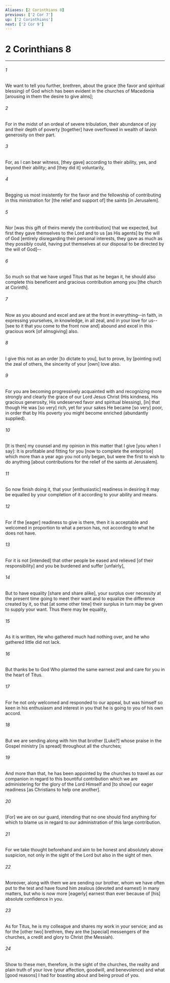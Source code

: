 ```yaml
---
Aliases: [2 Corinthians 8]
previous: ['2 Cor 7']
up: ['2 Corinthians']
next: ['2 Cor 9']
---
```

# 2 Corinthians 8

***


###### 1 


We want to tell you further, brethren, about the grace (the favor and spiritual blessing) of God which has been evident in the churches of Macedonia [arousing in them the desire to give alms]; 


###### 2 


For in the midst of an ordeal of severe tribulation, their abundance of joy and their depth of poverty [together] have overflowed in wealth of lavish generosity on their part. 


###### 3 


For, as I can bear witness, [they gave] according to their ability, yes, and beyond their ability; and [they did it] voluntarily, 


###### 4 


Begging us most insistently for the favor and the fellowship of contributing in this ministration for [the relief and support of] the saints [in Jerusalem]. 


###### 5 


Nor [was this gift of theirs merely the contribution] that we expected, but first they gave themselves to the Lord and to us [as His agents] by the will of God [entirely disregarding their personal interests, they gave as much as they possibly could, having put themselves at our disposal to be directed by the will of God]-- 


###### 6 


So much so that we have urged Titus that as he began it, he should also complete this beneficent and gracious contribution among you [the church at Corinth]. 


###### 7 


Now as you abound and excel and are at the front in everything--in faith, in expressing yourselves, in knowledge, in all zeal, and in your love for us--[see to it that you come to the front now and] abound and excel in this gracious work [of almsgiving] also. 


###### 8 


I give this not as an order [to dictate to you], but to prove, by [pointing out] the zeal of others, the sincerity of your [own] love also. 


###### 9 


For you are becoming progressively acquainted with and recognizing more strongly and clearly the grace of our Lord Jesus Christ (His kindness, His gracious generosity, His undeserved favor and spiritual blessing), [in] that though He was [so very] rich, yet for your sakes He became [so very] poor, in order that by His poverty you might become enriched (abundantly supplied). 


###### 10 


[It is then] my counsel and my opinion in this matter that I give [you when I say]: It is profitable and fitting for you [now to complete the enterprise] which more than a year ago you not only began, but were the first to wish to do anything [about contributions for the relief of the saints at Jerusalem]. 


###### 11 


So now finish doing it, that your [enthusiastic] readiness in desiring it may be equalled by your completion of it according to your ability and means. 


###### 12 


For if the [eager] readiness to give is there, then it is acceptable and welcomed in proportion to what a person has, not according to what he does not have. 


###### 13 


For it is not [intended] that other people be eased and relieved [of their responsibility] and you be burdened and suffer [unfairly], 


###### 14 


But to have equality [share and share alike], your surplus over necessity at the present time going to meet their want and to equalize the difference created by it, so that [at some other time] their surplus in turn may be given to supply your want. Thus there may be equality, 


###### 15 


As it is written, He who gathered much had nothing over, and he who gathered little did not lack. 


###### 16 


But thanks be to God Who planted the same earnest zeal and care for you in the heart of Titus. 


###### 17 


For he not only welcomed and responded to our appeal, but was himself so keen in his enthusiasm and interest in you that he is going to you of his own accord. 


###### 18 


But we are sending along with him that brother [Luke?] whose praise in the Gospel ministry [is spread] throughout all the churches; 


###### 19 


And more than that, he has been appointed by the churches to travel as our companion in regard to this bountiful contribution which we are administering for the glory of the Lord Himself and [to show] our eager readiness [as Christians to help one another]. 


###### 20 


[For] we are on our guard, intending that no one should find anything for which to blame us in regard to our administration of this large contribution. 


###### 21 


For we take thought beforehand and aim to be honest and absolutely above suspicion, not only in the sight of the Lord but also in the sight of men. 


###### 22 


Moreover, along with them we are sending our brother, whom we have often put to the test and have found him zealous (devoted and earnest) in many matters, but who is now more [eagerly] earnest than ever because of [his] absolute confidence in you. 


###### 23 


As for Titus, he is my colleague and shares my work in your service; and as for the [other two] brethren, they are the [special] messengers of the churches, a credit and glory to Christ (the Messiah). 


###### 24 


Show to these men, therefore, in the sight of the churches, the reality and plain truth of your love (your affection, goodwill, and benevolence) and what [good reasons] I had for boasting about and being proud of you.

